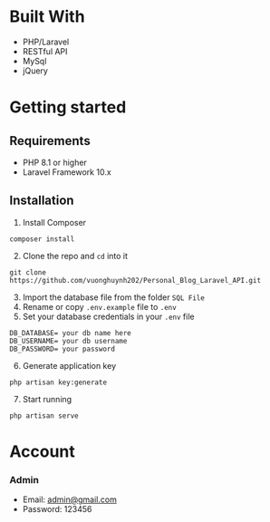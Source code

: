 # Built With
- PHP/Laravel
- RESTful API
- MySql
- jQuery
# Getting started
## Requirements
- PHP 8.1 or higher
- Laravel Framework 10.x
## Installation
1. Install Composer
```
composer install
```
2. Clone the repo and `cd` into it
```
git clone https://github.com/vuonghuynh202/Personal_Blog_Laravel_API.git
```
3. Import the database file from the folder `SQL File`
4. Rename or copy `.env.example` file to `.env`
5. Set your database credentials in your `.env` file
```
DB_DATABASE= your db name here
DB_USERNAME= your db username
DB_PASSWORD= your password
```
6. Generate application key
```
php artisan key:generate
```
7. Start running
```
php artisan serve
```
# Account
### Admin
- Email: admin@gmail.com
- Password: 123456





